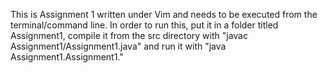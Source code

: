 This is Assignment 1 written under Vim and needs to be executed from the terminal/command line. In order to run this, put it in a folder titled Assignment1, compile it from the src directory with "javac Assignment1/Assignment1.java" and run it with "java Assignment1.Assignment1."
